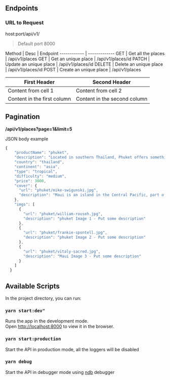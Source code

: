 ## Endpoints
### URL to Request

host:port/api/v1/

> Default port 8000

Method | Desc | Endpoint
------------ | -------------
GET | Get all the places | /api/v1/places
GET | Get an unique place | /api/v1/places/id
PATCH | Update an unique place | /api/v1/places/id
DELETE | Delete an unique place | /api/v1/places/id
POST | Create an unique place | /api/v1/places

First Header | Second Header
------------ | -------------
Content from cell 1 | Content from cell 2
Content in the first column | Content in the second column


## Pagination
**/api/v1/places?page=1&limit=5**

JSON body example

```javascript
{
    "productName": "phuket",
    "description": "Located in southern Thailand, Phuket offers something for everyone, especially budget-minded travelers. Everything from accommodations to spa treatments to boat tours come with a low price tag. For stunning scenery, check out the limestone cliffs of Phang Nga Bay and lounge on Phuket's gorgeous white sand beaches. Other must-sees include Wat Chalong Temple and the Big Buddha. Once the sun sets, take part in the island's lively nightlife scene.",
    "country": "thailand",
    "continent": "asia",
    "type": "tropical",
    "difficulty": "medium",
    "price": 3000,
    "cover": {
      "url": "phuket/mike-swigunski.jpg",
      "description": "Maui is an island in the Central Pacific, part of the Hawaiian archipelago."
    },
    "imgs": [
      {
        "url": "phuket/william-rouseh.jpg",
        "description": "phuket Image 1 - Put some description"
      },
      {
        "url": "phuket/frankie-spontell.jpg",
        "description": "phuket Image 2 - Put some description"
      },
      {
        "url": "phuket/vitaly-sacred.jpg",
        "description": "Maui Image 3 - Put some description"
      }
    ]
  }
```


## Available Scripts

In the project directory, you can run:

### `yarn start:dev"`

Runs the app in the development mode.<br />
Open [http://localhost:8000](http://localhost:8000) to view it in the browser.

### `yarn start:production`

Start the API in production mode, all the loggers will be disabled<br />

### `yarn debug`

Start the API in debugger mode using [ndb](https://github.com/GoogleChromeLabs/ndb) debugger <br />
